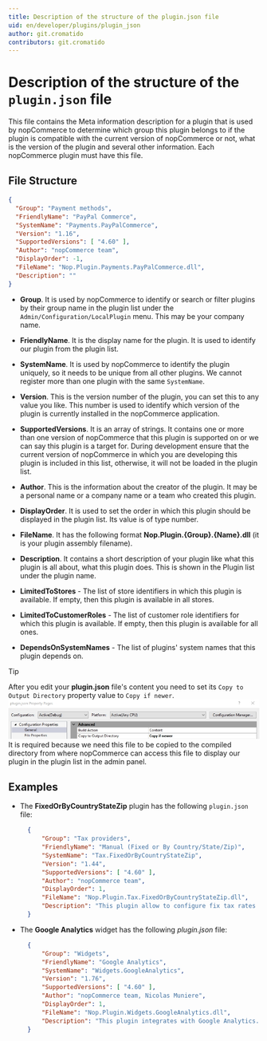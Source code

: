 ```yaml
---
title: Description of the structure of the plugin.json file
uid: en/developer/plugins/plugin_json
author: git.cromatido
contributors: git.cromatido
---
```


# Description of the structure of the `plugin.json` file

 This file contains the Meta information description for a plugin that is used by nopCommerce to determine which group this plugin belongs to if the plugin is compatible with the current version of nopCommerce or not, what is the version of the plugin and several other information. Each nopCommerce plugin must have this file.

## File Structure

```json
{
  "Group": "Payment methods",
  "FriendlyName": "PayPal Commerce",
  "SystemName": "Payments.PayPalCommerce",
  "Version": "1.16",
  "SupportedVersions": [ "4.60" ],
  "Author": "nopCommerce team",
  "DisplayOrder": -1,
  "FileName": "Nop.Plugin.Payments.PayPalCommerce.dll",
  "Description": ""
}
```

- **Group**. It is used by nopCommerce to identify or search or filter plugins by their group name in the plugin list under the `Admin/Configuration/LocalPlugin` menu. This may be your company name.

- **FriendlyName**. It is the display name for the plugin. It is used to identify our plugin from the plugin list.

- **SystemName**. It is used by nopCommerce to identify the plugin uniquely, so it needs to be unique from all other plugins. We cannot register more than one plugin with the same `SystemName`.

- **Version**. This is the version number of the plugin, you can set this to any value you like. This number is used to identify which version of the plugin is currently installed in the nopCommerce application.

- **SupportedVersions**. It is an array of strings. It contains one or more than one version of nopCommerce that this plugin is supported on or we can say this plugin is a target for. During development ensure that the current version of nopCommerce in which you are developing this plugin is included in this list, otherwise, it will not be loaded in the plugin list.

- **Author**. This is the information about the creator of the plugin. It may be a personal name or a company name or a team who created this plugin.

- **DisplayOrder**. It is used to set the order in which this plugin should be displayed in the plugin list. Its value is of type number.

- **FileName**. It has the following format **Nop.Plugin.{Group}.{Name}.dll** (it is your plugin assembly filename).

- **Description**. It contains a short description of your plugin like what this plugin is all about, what this plugin does. This is shown in the Plugin list under the plugin name.
- **LimitedToStores** - The list of store identifiers in which this plugin is available. If empty, then this plugin is available in all stores.
- **LimitedToCustomerRoles** - The list of customer role identifiers for which this plugin is available. If empty, then this plugin is available for all ones.
- **DependsOnSystemNames** - The list of plugins' system names that this plugin depends on.

> [!TIP]
> After you edit your **plugin.json** file's content you need to set its `Copy to Output Directory` property value to `Copy if newer`.
> ![image3](_static/plugin.json/plugin_json_0.jpg)
> It is required because we need this file to be copied to the compiled directory from where nopCommerce can access this file to display our plugin in the plugin list in the admin panel.

## Examples

- The  **FixedOrByCountryStateZip** plugin has the following `plugin.json` file:

  ```json
    {
        "Group": "Tax providers",
        "FriendlyName": "Manual (Fixed or By Country/State/Zip)",
        "SystemName": "Tax.FixedOrByCountryStateZip",
        "Version": "1.44",
        "SupportedVersions": [ "4.60" ],
        "Author": "nopCommerce team",
        "DisplayOrder": 1,
        "FileName": "Nop.Plugin.Tax.FixedOrByCountryStateZip.dll",
        "Description": "This plugin allow to configure fix tax rates or tax rates by countries, states and zip codes"
    }
  ```

- The **Google Analytics** widget has the following *plugin.json* file:

  ```json
    {
        "Group": "Widgets",
        "FriendlyName": "Google Analytics",
        "SystemName": "Widgets.GoogleAnalytics",
        "Version": "1.76",
        "SupportedVersions": [ "4.60" ],
        "Author": "nopCommerce team, Nicolas Muniere",
        "DisplayOrder": 1,
        "FileName": "Nop.Plugin.Widgets.GoogleAnalytics.dll",
        "Description": "This plugin integrates with Google Analytics. It keeps track of statistics about    the visitors and ecommerce conversion on your website"
    }
  ```
